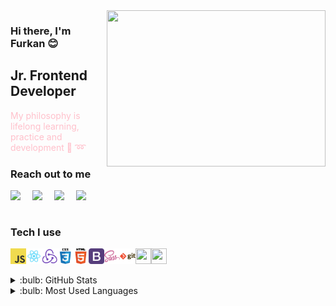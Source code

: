 <img src="https://media.giphy.com/media/mCRJDo24UvJMA/giphy.gif" align="right" width="350" height="250" >

### Hi there, I'm Furkan :blush:

## Jr. Frontend Developer

<font color="pink">My philosophy is lifelong learning, practice and development :runner: :loop: </font>

### Reach out to me

[<img width="35" src="https://unpkg.com/simple-icons@v5/icons/linkedin.svg" align="left"/>][linkedin]
[<img width="35" src="https://unpkg.com/simple-icons@v5/icons/instagram.svg" align="left"/>][instagram]
[<img width="35" src="https://unpkg.com/simple-icons@v5/icons/twitter.svg" align="left"/>][twitter]
[<img width="35" src="https://unpkg.com/simple-icons@v5/icons/microsoftoutlook.svg" align="left"/>][outlook]

[linkedin]: https://www.linkedin.com/in/furkankilicfk/
[twitter]: https://twitter.com/jakamofk
[instagram]: https://www.instagram.com/furkankilick/
[outlook]: <a href="mailto:furkankilicfk@outlook.com"/>

<br />
<br />

### Tech I use

<img src="https://raw.githubusercontent.com/github/explore/80688e429a7d4ef2fca1e82350fe8e3517d3494d/topics/javascript/javascript.png" width="25" height="25"><img src="https://raw.githubusercontent.com/github/explore/80688e429a7d4ef2fca1e82350fe8e3517d3494d/topics/react/react.png" width="25" height="25"><img src="https://raw.githubusercontent.com/github/explore/80688e429a7d4ef2fca1e82350fe8e3517d3494d/topics/redux/redux.png" width="25" height="25"><img src="https://raw.githubusercontent.com/github/explore/80688e429a7d4ef2fca1e82350fe8e3517d3494d/topics/css/css.png" width="25" height="25"><img src="https://raw.githubusercontent.com/github/explore/80688e429a7d4ef2fca1e82350fe8e3517d3494d/topics/html/html.png" width="25" height="25"><img src="https://raw.githubusercontent.com/github/explore/80688e429a7d4ef2fca1e82350fe8e3517d3494d/topics/bootstrap/bootstrap.png" width="25" height="25"><img src="https://raw.githubusercontent.com/github/explore/80688e429a7d4ef2fca1e82350fe8e3517d3494d/topics/sass/sass.png" width="25" height="25"><img src="https://raw.githubusercontent.com/github/explore/80688e429a7d4ef2fca1e82350fe8e3517d3494d/topics/git/git.png" width="25" height="25"><img src="https://raw.githubusercontent.com/rahulbanerjee26/githubAboutMeGenerator/main/icons/github.svg" width="25" height="25"><img src="https://raw.githubusercontent.com/rahulbanerjee26/githubAboutMeGenerator/main/icons/nodejs.svg" width="25" height="25">


<details>
<summary>:bulb: GitHub Stats</summary>
<img src="https://github-readme-stats.vercel.app/api?username=furkankilicfk&show_icons=true&theme=radical
">
</details>

<details>
<summary>:bulb: Most Used Languages</summary>
<img src="https://github-readme-stats.vercel.app/api/top-langs/?username=furkankilicfk"/>
</details>